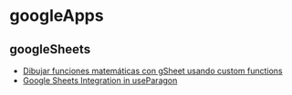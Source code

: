 # googleApps

## googleSheets

* [Dibujar funciones matemáticas con gSheet usando custom functions](https://www.youtube.com/watch?v=aXu9QG4jFCM&feature=youtu.be)
* [Google Sheets Integration in useParagon](https://docs.useparagon.com/resources/integrations-catalog/google-sheets)

